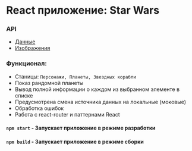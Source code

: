 # React приложение: Star Wars

### API

- [Данные](https://swapi.co/)
- [Изображения](https://starwars-visualguide.com/)

### Функционал:

- Станицы: `Персонажи, Планеты, Звездных корабли`
- Показ рандомной планеты
- Вывод полной информации о каждом из выбранном элементе в списке
- Предусмотрена смена источника данных на локальные (моковые)
- Обработка ошибок
- Работа с react-router и паттернами React

#### `npm start` - Запускает приложение в режиме разработки

#### `npm build` - Запускает приложение в режиме сборки
